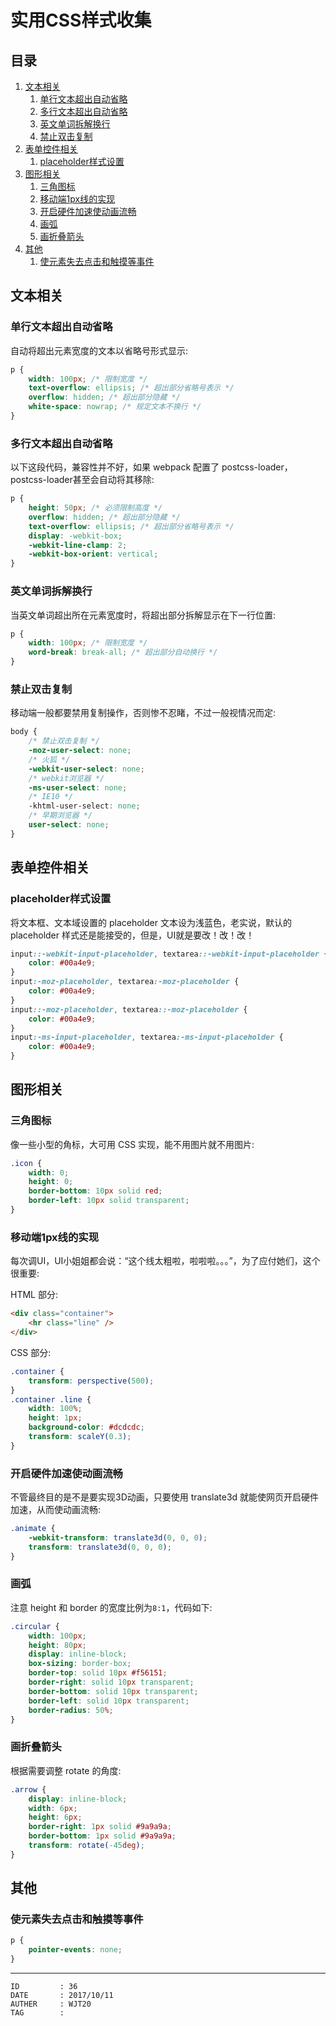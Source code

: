 
# 实用CSS样式收集 #

## 目录 ##

1. [文本相关](#href1)
    1. [单行文本超出自动省略](#href1-1)
    2. [多行文本超出自动省略](#href1-2)
    3. [英文单词拆解换行](#href1-3)
    4. [禁止双击复制](#href1-4)
2. [表单控件相关](#href2)
    1. [placeholder样式设置](#href2-5)
3. [图形相关](#href3)
    1. [三角图标](#href3-6)
    2. [移动端1px线的实现](#href3-7)
    3. [开启硬件加速使动画流畅](#href3-8)
    4. [画弧](#href3-10)
    5. [画折叠箭头](#href3-11)
4. [其他](#href4)
    1. [使元素失去点击和触摸等事件](#href4-9)

## <a name="href1">文本相关</a> ##

### <a name="href1-1">单行文本超出自动省略</a> ###

自动将超出元素宽度的文本以省略号形式显示:

```css
p {
    width: 100px; /* 限制宽度 */
    text-overflow: ellipsis; /* 超出部分省略号表示 */
    overflow: hidden; /* 超出部分隐藏 */
    white-space: nowrap; /* 规定文本不换行 */
}
```

### <a name="href1-2">多行文本超出自动省略</a> ###

以下这段代码，兼容性并不好，如果 webpack 配置了 postcss-loader，postcss-loader甚至会自动将其移除:

```css
p {
    height: 50px; /* 必须限制高度 */
    overflow: hidden; /* 超出部分隐藏 */
    text-overflow: ellipsis; /* 超出部分省略号表示 */
    display: -webkit-box;
    -webkit-line-clamp: 2;
    -webkit-box-orient: vertical;
}
```

### <a name="href1-3">英文单词拆解换行</a> ###

当英文单词超出所在元素宽度时，将超出部分拆解显示在下一行位置:

```css
p {
    width: 100px; /* 限制宽度 */
    word-break: break-all; /* 超出部分自动换行 */
}
```

### <a name="href1-4">禁止双击复制</a> ###

移动端一般都要禁用复制操作，否则惨不忍睹，不过一般视情况而定:  

```css
body {
    /* 禁止双击复制 */
    -moz-user-select: none;
    /* 火狐 */
    -webkit-user-select: none;
    /* webkit浏览器 */
    -ms-user-select: none;
    /* IE10 */
    -khtml-user-select: none;
    /* 早期浏览器 */
    user-select: none;
}
```

## <a name="href2">表单控件相关</a> ##

### <a name="href2-5">placeholder样式设置</a> ###

将文本框、文本域设置的 placeholder 文本设为浅蓝色，老实说，默认的 placeholder 样式还是能接受的，但是，UI就是要改！改！改！

```css
input::-webkit-input-placeholder, textarea::-webkit-input-placeholder {
    color: #00a4e9;
}
input:-moz-placeholder, textarea:-moz-placeholder {
    color: #00a4e9;
}
input::-moz-placeholder, textarea::-moz-placeholder {
    color: #00a4e9;
}
input:-ms-input-placeholder, textarea:-ms-input-placeholder {
    color: #00a4e9;
}
```

## <a name="href3">图形相关</a> ##

### <a name="href3-6">三角图标</a> ###

像一些小型的角标，大可用 CSS 实现，能不用图片就不用图片:  

```css
.icon {
    width: 0;
    height: 0;
    border-bottom: 10px solid red;
    border-left: 10px solid transparent;
}
```

### <a name="href3-7">移动端1px线的实现</a> ###

每次调UI，UI小姐姐都会说：“这个线太粗啦，啦啦啦。。。”，为了应付她们，这个很重要:  

HTML 部分:  

```html
<div class="container">
    <hr class="line" />
</div>
```

CSS 部分:  

```css
.container {
    transform: perspective(500);
}
.container .line {
    width: 100%;
    height: 1px;
    background-color: #dcdcdc;
    transform: scaleY(0.3);
}
```

### <a name="href3-8">开启硬件加速使动画流畅</a> ###

不管最终目的是不是要实现3D动画，只要使用 translate3d 就能使网页开启硬件加速，从而使动画流畅:  

```css
.animate {
    -webkit-transform: translate3d(0, 0, 0);
    transform: translate3d(0, 0, 0);
}
```

### <a name="href3-10">画弧</a> ###

注意 height 和 border 的宽度比例为`8:1`，代码如下:

```css
.circular {
    width: 100px;
    height: 80px;
    display: inline-block;
    box-sizing: border-box;
    border-top: solid 10px #f56151;
    border-right: solid 10px transparent;
    border-bottom: solid 10px transparent;
    border-left: solid 10px transparent;
    border-radius: 50%;
}
```

### <a name="href3-11">画折叠箭头</a> ###

根据需要调整 rotate 的角度:

```css
.arrow {
    display: inline-block;
    width: 6px;
    height: 6px;
    border-right: 1px solid #9a9a9a;
    border-bottom: 1px solid #9a9a9a;
    transform: rotate(-45deg);
}
```

## <a name="href4">其他</a> ##

### <a name="href4-9">使元素失去点击和触摸等事件</a> ###

```css
p {
    pointer-events: none;
}
```

---

```
ID         : 36
DATE       : 2017/10/11
AUTHER     : WJT20
TAG        : 
```
